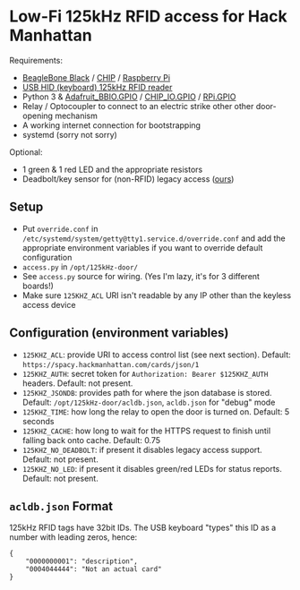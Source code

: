 # Low-Fi 125kHz RFID access for Hack Manhattan

Requirements:

* [BeagleBone Black](https://beagleboard.org/black) /
  [CHIP](http://getchip.com/) / [Raspberry Pi](https://www.raspberrypi.org/)
* [USB HID (keyboard) 125kHz RFID reader](https://www.amazon.com/Reader-LANMU-125khz-Contactless-Proximity/dp/B07B7H6CQ2/)
* Python 3 &
  [Adafruit_BBIO.GPIO](https://github.com/adafruit/adafruit-beaglebone-io-python) /
  [CHIP_IO.GPIO](https://github.com/xtacocorex/CHIP_IO/) /
  [RPi.GPIO](https://pypi.org/project/RPi.GPIO/)
* Relay / Optocoupler to connect to an electric strike other other door-opening
  mechanism
* A working internet connection for bootstrapping
* systemd (sorry not sorry)

Optional:

* 1 green & 1 red LED and the appropriate resistors
* Deadbolt/key sensor for (non-RFID) legacy access
  ([ours](https://www.amazon.com/gp/product/B01I57HIJ0/))

## Setup

* Put `override.conf` in
  `/etc/systemd/system/getty@tty1.service.d/override.conf` and add the
  appropriate environment variables if you want to override default
  configuration
* `access.py` in `/opt/125kHz-door/`
* See `access.py` source for wiring. (Yes I'm lazy, it's for 3 different
  boards!)
* Make sure `125KHZ_ACL` URI isn't readable by any IP other than the keyless
  access device

## Configuration (environment variables)

* `125KHZ_ACL`: provide URI to access control list (see next section).
  Default: `https://spacy.hackmanhattan.com/cards/json/1`
* `125KHZ_AUTH`: secret token for `Authorization: Bearer $125KHZ_AUTH`
  headers. Default: not present.
* `125KHZ_JSONDB`: provides path for where the json database is stored.
  Default: `/opt/125kHz-door/acldb.json`, `acldb.json` for "debug" mode
* `125KHZ_TIME`: how long the relay to open the door is turned on. Default: 5
  seconds
* `125KHZ_CACHE`: how long to wait for the HTTPS request to finish until
  falling back onto cache. Default: 0.75
* `125KHZ_NO_DEADBOLT`: if present it disables legacy access support. Default:
  not present.
* `125KHZ_NO_LED`: if present it disables green/red LEDs for status reports.
  Default: not present.

## `acldb.json` Format

125kHz RFID tags have 32bit IDs. The USB keyboard "types" this ID as a number
with leading zeros, hence:

    {
        "0000000001": "description",
        "0004044444": "Not an actual card"
    }
